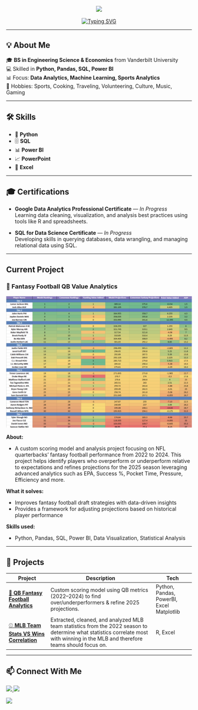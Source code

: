 <!-- Banner -->
<p align="center">
  <img src="https://capsule-render.vercel.app/api?type=waving&color=0:1abc9c,100:3498db&height=200&section=header&text=Harper%20Messer&fontSize=50&fontColor=ffffff&animation=fadeIn&fontAlignY=35" />
</p>

<!-- Typing intro -->
<p align="center">
  <a href="https://github.com/HarperMesser">
    <img src="https://readme-typing-svg.demolab.com?font=Fira+Code&size=22&duration=3000&pause=1000&color=1ABC9C&center=true&vCenter=true&width=550&lines=Hi%2C+I'm+Harper+Messer+%F0%9F%91%8B;Turning+Data+into+Insights" alt="Typing SVG" />
  </a>
</p>

---

## 💡 About Me
🎓 **BS in Engineering Science & Economics** from Vanderbilt University  
💻 Skilled in **Python, Pandas, SQL, Power BI**  
📊 Focus: **Data Analytics, Machine Learning, Sports Analytics**  
🏐 Hobbies: Sports, Cooking, Traveling, Volunteering, Culture, Music, Gaming   

---

## 🛠 Skills

- 🐍 **Python**  
- 🗄️ **SQL**  
- 📊 **Power BI**  
- 📈 **PowerPoint**  
- 📑 **Excel**

---

## 🎓 Certifications

- **Google Data Analytics Professional Certificate** — *In Progress*  
  Learning data cleaning, visualization, and analysis best practices using tools like R and spreadsheets.

- **SQL for Data Science Certificate** — *In Progress*  
  Developing skills in querying databases, data wrangling, and managing relational data using SQL.

---

## Current Project

### 🏈 Fantasy Football QB Value Analytics

![QB Table](https://github.com/harpermesser/harpermesser/raw/main/QB%20Table.png)

**About:**  
- A custom scoring model and analysis project focusing on NFL quarterbacks’ fantasy football performance from 2022 to 2024. This project helps identify players who overperform or underperform relative to expectations and refines projections for the 2025 season leveraging advanced analytics such as EPA, Success %, Pocket Time, Pressure, Efficiency and more.

**What it solves:**  
- Improves fantasy football draft strategies with data-driven insights  
- Provides a framework for adjusting projections based on historical player performance  

**Skills used:**  
- Python, Pandas, SQL, Power BI, Data Visualization, Statistical Analysis  

---

## 📂 Projects

| Project | Description | Tech |
|---------|-------------|------|
| [🏈 **QB Fantasy Football Analytics**](https://github.com/harpermesser/2025FantasyFootballProjections) | Custom scoring model using QB metrics (2022–2024) to find over/underperformers & refine 2025 projections. | Python, Pandas, PowerBI, Excel Matplotlib |
| [⚾ **MLB Team Stats VS Wins Correlation**](https://github.com/harpermesser/MLB2022TeamRankingsVsWins) | Extracted, cleaned, and analyzed MLB team statistics from the 2022 season to determine what statistics correlate most with winning in the MLB and therefore teams should focus on. | R, Excel |

---

## 📫 Connect With Me
<p align="left">
  <a href="https://www.linkedin.com/in/harper-messer/">
    <img src="https://img.shields.io/badge/LinkedIn-0077B5?logo=linkedin&logoColor=white" />
  </a>
  <a href="mailto:harperdmesser02@gmail.com">
    <img src="https://img.shields.io/badge/Email-D14836?logo=gmail&logoColor=white" />
  </a>
</p>

<!-- Footer -->
<p align="left">
  <img src="https://capsule-render.vercel.app/api?type=waving&color=0:1abc9c,100:3498db&height=100&section=footer" />
</p>
